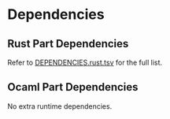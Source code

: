 # Dependencies

## Rust Part Dependencies

Refer to [DEPENDENCIES.rust.tsv](DEPENDENCIES.rust.tsv) for the full list.

## Ocaml Part Dependencies

No extra runtime dependencies.
